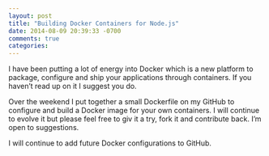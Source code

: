 ```yaml
---
layout: post
title: "Building Docker Containers for Node.js"
date: 2014-08-09 20:39:33 -0700
comments: true
categories:
---
```

I have been putting a lot of energy into Docker which is a new platform to package, configure and ship your applications through containers. If you haven’t read up on it I suggest you do.

Over the weekend I put together a small Dockerfile on my GitHub to configure and build a Docker image for your own containers. I will continue to evolve it but please feel free to giv it a try, fork it and contribute back. I’m open to suggestions.

I will continue to add future Docker configurations to GitHub.
